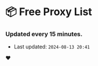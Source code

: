 # :package: Free Proxy List
### Updated every 15 minutes.

- Last updated: `2024-08-13 20:41`

:heart:

